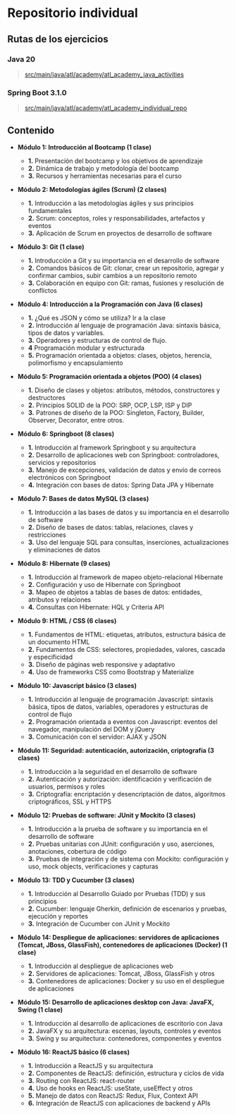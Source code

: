 # Repositorio individual

## Rutas de los ejercicios

### Java 20

> [src/main/java/atl/academy/atl_academy_java_activities](https://github.com/juanfix/atl_academy_individual_repo/tree/main/src/main/java/atl/academy/atl_academy_java_activities)

### Spring Boot 3.1.0

> [src/main/java/atl/academy/atl_academy_individual_repo](https://github.com/juanfix/atl_academy_individual_repo/tree/main/src/main/java/atl/academy/atl_academy_individual_repo)

## Contenido

- **Módulo 1: Introducción al Bootcamp (1 clase)**
    - **1.** Presentación del bootcamp y los objetivos de aprendizaje
    - **2.** Dinámica de trabajo y metodología del bootcamp
    - **3.** Recursos y herramientas necesarias para el curso

- **Módulo 2: Metodologías ágiles (Scrum) (2 clases)**
    - **1.** Introducción a las metodologías ágiles y sus principios fundamentales
    - **2.** Scrum: conceptos, roles y responsabilidades, artefactos y eventos
    - **3.** Aplicación de Scrum en proyectos de desarrollo de software

- **Módulo 3: Git (1 clase)**
    - **1.** Introducción a Git y su importancia en el desarrollo de software
    - **2.** Comandos básicos de Git: clonar, crear un repositorio, agregar y confirmar cambios, subir cambios a un repositorio remoto
    - **3.** Colaboración en equipo con Git: ramas, fusiones y resolución de conflictos

- **Módulo 4: Introducción a la Programación con Java (6 clases)**
    - **1.** ¿Qué es JSON y cómo se utiliza? Ir a la clase
    - **2.** Introducción al lenguaje de programación Java: sintaxis básica, tipos de datos y variables.
    - **3.** Operadores y estructuras de control de flujo.
    - **4** Programación modular y estructurada
    - **5.** Programación orientada a objetos: clases, objetos, herencia, polimorfismo y encapsulamiento

- **Módulo 5: Programación orientada a objetos (POO) (4 clases)**
    - **1.** Diseño de clases y objetos: atributos, métodos, constructores y destructores
    - **2.** Principios SOLID de la POO: SRP, OCP, LSP, ISP y DIP
    - **3.** Patrones de diseño de la POO: Singleton, Factory, Builder, Observer, Decorator, entre otros.

- **Módulo 6: Springboot (8 clases)**
    - **1.** Introducción al framework Springboot y su arquitectura
    - **2.** Desarrollo de aplicaciones web con Springboot: controladores, servicios y repositorios
    - **3.** Manejo de excepciones, validación de datos y envío de correos electrónicos con Springboot
    - **4.** Integración con bases de datos: Spring Data JPA y Hibernate

- **Módulo 7: Bases de datos MySQL (3 clases)**
    - **1.** Introducción a las bases de datos y su importancia en el desarrollo de software
    - **2.** Diseño de bases de datos: tablas, relaciones, claves y restricciones
    - **3.** Uso del lenguaje SQL para consultas, inserciones, actualizaciones y eliminaciones de datos

- **Módulo 8: Hibernate (9 clases)**
    - **1.** Introducción al framework de mapeo objeto-relacional Hibernate
    - **2.** Configuración y uso de Hibernate con Springboot
    - **3.** Mapeo de objetos a tablas de bases de datos: entidades, atributos y relaciones
    - **4.** Consultas con Hibernate: HQL y Criteria API

- **Módulo 9: HTML / CSS (6 clases)**
    - **1.** Fundamentos de HTML: etiquetas, atributos, estructura básica de un documento HTML
    - **2.** Fundamentos de CSS: selectores, propiedades, valores, cascada y especificidad
    - **3.** Diseño de páginas web responsive y adaptativo
    - **4.** Uso de frameworks CSS como Bootstrap y Materialize

- **Módulo 10: Javascript básico (3 clases)**
    - **1.** Introducción al lenguaje de programación Javascript: sintaxis básica, tipos de datos, variables, operadores y estructuras de control de flujo
    - **2.** Programación orientada a eventos con Javascript: eventos del navegador, manipulación del DOM y jQuery
    - **3.** Comunicación con el servidor: AJAX y JSON

- **Módulo 11: Seguridad: autenticación, autorización, criptografía (3 clases)**
    - **1.** Introducción a la seguridad en el desarrollo de software
    - **2.** Autenticación y autorización: identificación y verificación de usuarios, permisos y roles
    - **3.** Criptografía: encriptación y desencriptación de datos, algoritmos criptográficos, SSL y HTTPS

- **Módulo 12: Pruebas de software: JUnit y Mockito (3 clases)**
    - **1.** Introducción a la prueba de software y su importancia en el desarrollo de software
    - **2.** Pruebas unitarias con JUnit: configuración y uso, aserciones, anotaciones, cobertura de código
    - **3.** Pruebas de integración y de sistema con Mockito: configuración y uso, mock objects, verificaciones y capturas

- **Módulo 13: TDD y Cucumber (3 clases)**
    - **1.** Introducción al Desarrollo Guiado por Pruebas (TDD) y sus principios
    - **2.** Cucumber: lenguaje Gherkin, definición de escenarios y pruebas, ejecución y reportes
    - **3.** Integración de Cucumber con JUnit y Mockito

- **Módulo 14: Despliegue de aplicaciones: servidores de aplicaciones (Tomcat, JBoss, GlassFish), contenedores de aplicaciones (Docker) (1 clase)**
    - **1.** Introducción al despliegue de aplicaciones web
    - **2.** Servidores de aplicaciones: Tomcat, JBoss, GlassFish y otros
    - **3.** Contenedores de aplicaciones: Docker y su uso en el despliegue de aplicaciones

- **Módulo 15: Desarrollo de aplicaciones desktop con Java: JavaFX, Swing (1 clase)**
    - **1.** Introducción al desarrollo de aplicaciones de escritorio con Java
    - **2.** JavaFX y su arquitectura: escenas, layouts, controles y eventos
    - **3.** Swing y su arquitectura: contenedores, componentes y eventos

- **Módulo 16: ReactJS básico (6 clases)**
    - **1.** Introducción a ReactJS y su arquitectura
    - **2.** Componentes de ReactJS: definición, estructura y ciclos de vida
    - **3.** Routing con ReactJS: react-router
    - **4.** Uso de hooks en ReactJS: useState, useEffect y otros
    - **5.** Manejo de datos con ReactJS: Redux, Flux, Context API
    - **6.** Integración de ReactJS con aplicaciones de backend y APIs

